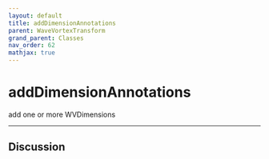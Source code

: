 ```yaml
---
layout: default
title: addDimensionAnnotations
parent: WaveVortexTransform
grand_parent: Classes
nav_order: 62
mathjax: true
---
```


#  addDimensionAnnotations

add one or more WVDimensions


---

## Discussion

  
